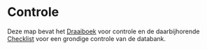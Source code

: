 # Controle

Deze map bevat het [Draaiboek](https://github.com/provinciesincijfers/JiveDocumentation/blob/master/09.%20Controle/Draaiboek%20voor%20controle.md) voor controle en de daarbijhorende [Checklist](https://github.com/provinciesincijfers/JiveDocumentation/blob/master/09.%20Controle/Checklist%20grondige%20controle%20databank.docx) voor een grondige controle van de databank.
